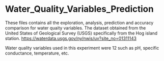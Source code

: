 # Water_Quality_Variables_Prediction
These files contains all the exploration, analysis, prediction and accuracy comparison for water quaity variables.
The dataset obtained from the United States of Geological Survey (USGS) specifically from the Hog island station.
https://waterdata.usgs.gov/ny/nwis/uv?site_no=01311143

Water quality variables used in this experiment were 12 such as pH, specific conductance, temperature, etc.
